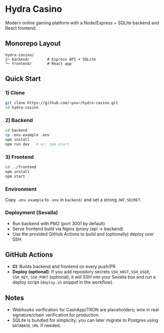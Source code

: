 # Hydra Casino

Modern online gaming platform with a Node/Express + SQLite backend and React frontend.

## Monorepo Layout
```
hydra-casino/
├─ backend/        # Express API + SQLite
└─ frontend/       # React app
```

## Quick Start

### 1) Clone
```bash
git clone https://github.com/<you>/hydra-casino.git
cd hydra-casino
```

### 2) Backend
```bash
cd backend
cp .env.example .env
npm install
npm run dev   # or: npm start
```

### 3) Frontend
```bash
cd ../frontend
npm install
npm start
```

### Environment
Copy `.env.example` to `.env` in `backend/` and set a strong `JWT_SECRET`.

### Deployment (Sevalla)
- Run backend with PM2 (port 3001 by default)
- Serve frontend build via Nginx (proxy /api → backend)
- Use the provided GitHub Actions to build and (optionally) deploy over SSH

## GitHub Actions
- **CI**: Builds backend and frontend on every push/PR
- **Deploy (optional)**: If you add repository secrets `SSH_HOST`, `SSH_USER`, `SSH_KEY`, `SSH_PORT` (optional), it will SSH into your Sevalla box and run a deploy script (`deploy.sh` snippet in the workflow).

## Notes
- Webhooks verification for CashApp/TRON are placeholders; wire in real signature/chain verification for production.
- SQLite is bundled for simplicity; you can later migrate to Postgres using `DATABASE_URL` if needed.
